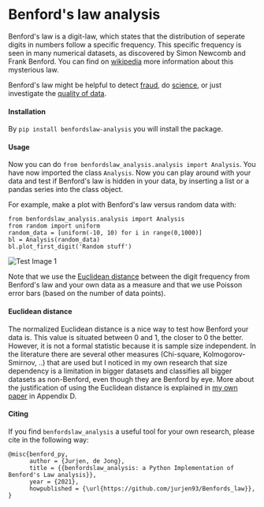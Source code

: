 # Benford's law analysis

Benford's law is a digit-law, which states that the distribution of seperate digits in numbers follow a specific frequency.
This specific frequency is seen in many numerical datasets, as discovered by Simon Newcomb and Frank Benford.
You can find on [wikipedia] more information about this mysterious law.

Benford's law might be helpful to detect [fraud], do [science], or just investigate the [quality of data].

#### Installation
By ```pip install benfordslaw-analysis``` you will install the package.

#### Usage
Now you can do ```from benfordslaw_analysis.analysis import Analysis```.
You have now imported the class ```Analysis```.
Now you can play around with your data and test if Benford's law is hidden in your data, by inserting a list or 
a pandas series into the class object.

For example, make a plot with Benford's law versus random data with:
```
from benfordslaw_analysis.analysis import Analysis
from random import uniform
random_data = [uniform(-10, 10) for i in range(0,1000)]
bl = Analysis(random_data)
bl.plot_first_digit('Random stuff')
```
![Test Image 1](test/test.png)

Note that we use the [Euclidean distance] between the digit frequency from Benford's law and your own data as a measure
and that we use Poisson error bars (based on the number of data points).

#### Euclidean distance

The normalized Euclidean distance is a nice way to test how Benford your data is.
This value is situated between 0 and 1, the closer to 0 the better.
However, it is not a formal statistic because it is sample size independent.
In the literature there are several other measures (Chi-square, Kolmogorov-Smirnov, ..) that are used but I noticed in my own research that 
size dependency is a limitation in bigger datasets and classifies all bigger datasets as non-Benford, even though they are Benford by eye.
More about the justification of using the Euclidean distance is explained in [my own paper] in Appendix D.

#### Citing

If you find ```benfordslaw_analysis``` a useful tool for your own research, please cite in the following way:

```
@misc{benford_py,
      author = {Jurjen, de Jong},
      title = {{benfordslaw_analysis: a Python Implementation of Benford's Law analysis}},
      year = {2021},
      howpublished = {\url{https://github.com/jurjen93/Benfords_law}},
}
```

[wikipedia]: https://en.wikipedia.org/wiki/Benford%27s_law
[fraud]: https://www.journalofaccountancy.com/issues/2017/apr/excel-and-benfords-law-to-detect-fraud.html
[science]: https://towardsdatascience.com/benfords-law-in-the-gaia-universe-b5727db7a936
[quality of data]: https://www.idfcinstitute.org/blog/2020/november/using-benfords-law-to-understand-covid-19-data-quality/
[Euclidean distance]: https://en.wikipedia.org/wiki/Euclidean_distance
[my own paper]: https://www.aanda.org/articles/aa/pdf/2020/10/aa37256-19.pdf
